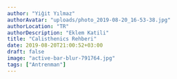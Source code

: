 ```yaml
---
author: "Yiğit Yılmaz"
authorAvatar: "uploads/photo_2019-08-20_16-53-38.jpg"
authorLocation: "TR"
authorDescription: "Eklem Katili"
title: "Calisthenics Rehberi"
date: 2019-08-20T21:00:52+03:00
draft: false
image: "active-bar-blur-791764.jpg"
tags: ["Antrenman"]
---
```


